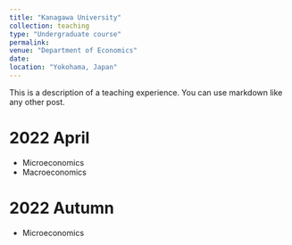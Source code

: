 ```yaml
---
title: "Kanagawa University"
collection: teaching
type: "Undergraduate course"
permalink: 
venue: "Department of Economics"
date:
location: "Yokohama, Japan"
---
```


This is a description of a teaching experience. You can use markdown like any other post.

2022 April
======
* Microeconomics
* Macroeconomics

2022 Autumn
======
* Microeconomics
